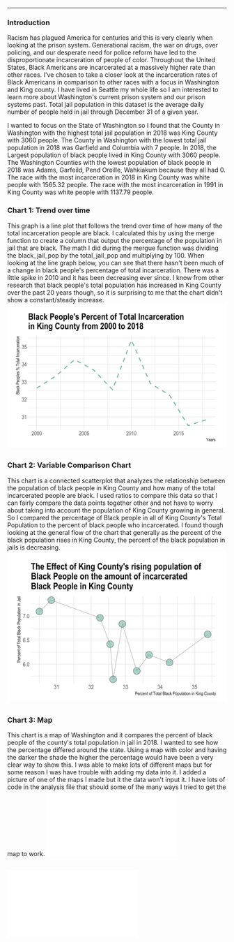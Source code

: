 
---
### Introduction
Racism has plagued America for centuries and this is very clearly when looking at the prison system. Generational racism, the war on drugs, over policing, and our desperate need for police reform have led to the disproportionate incarceration of people of color. Throughout the United States, Black Americans are incarcerated at a massively higher rate than other races. I've chosen to take a closer look at the incarceration rates of Black Americans in comparison to other races with a focus in Washington and King county. I have lived in Seattle my whole life so I am interested to learn more about Washington's current prison system and our prison systems past. Total jail population in this dataset is the average daily number of people held in jail through December 31 of a given year. 

I wanted to focus on the State of Washington so I found that the County in Washington with the highest total jail population in 2018 was King County with 3060 people. The County in Washington with the lowest total jail population in 2018 was Garfield and Columbia with 7 people. In 2018, the Largest population of black people lived in King County with 3060 people. The Washington Counties with the lowest population of black people in 2018 was Adams, Garfeild, Pend Oreille, Wahkiakum because they all had 0. The race with the most incarceration in 2018 in King County was white people with 1565.32 people. The race with the most incarceration in 1991 in King County was white people with 1137.79 people.

### Chart 1: Trend over time
This graph is a line plot that follows the trend over time of how many of the total incarceration people are black. I calculated this by using the merge function to create a column that output the percentage of the population in jail that are black. The math I did during the mergue function was dividing the black_jail_pop by the total_jail_pop and multiplying by 100. When looking at the line graph below, you can see that there hasn't been much of a change in black people's percentage of total incarceration. There was a little spike in 2010 and it has been decreasing ever since. I know from other research that black people's total population has increased in King County over the past 20 years though, so it is surprising to me that the chart didn't show a constant/steady increase.  
![](charts/chart1.png)

### Chart 2: Variable Comparison Chart
This chart is a connected scatterplot that analyzes the relationship between the population of black people in King County and how many of the total incarcerated people are black. I used ratios to compare this data so that I can fairly compare the data points together other and not have to worry about taking into account the population of King County growing in general. So I compared the percentage of Black people in all of King County's Total Population to the percent of black people who incarcerated. I found though looking at the general flow of the chart that generally as the percent of the black population rises in King County, the percent of the black population in jails is decreasing.
![](charts/chart2.png)

### Chart 3: Map
This chart is a map of Washington and it compares the percent of black people of the county's total population in jail in 2018. I wanted to see how the percentage differed around the state. Using a map with color and having the darker the shade the higher the percentage would have been a very clear way to show this. I was able to make lots of different maps but for some reason I was have trouble with adding my data into it. I added a picture of one of the maps I made but it the  data won't input it. I have lots of code in the analysis file that should some of the many ways I tried to get the map to work. 
![](charts/chart3.pgn)

![](charts/chart3.pgn) <!-- -->
---
